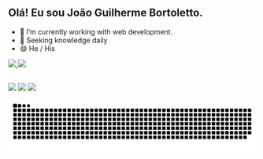 ## Olá! Eu sou João Guilherme Bortoletto.

- 🔭 I’m currently working with web development.
- 🌱 Seeking knowledge daily
- 😄 He / His

<div>
    <a href="https://github.com/bortolettojoaog">  
    <img height="180em" src="https://github-readme-stats.vercel.app/api?username=bortolettojoaog&show_icons=true&theme=dark&include_all_commits=true&count_private=true" />
    <img height="180em" src="https://github-readme-stats.vercel.app/api/top-langs/?username=bortolettojoaog&layout=compact&langs_count=16&theme=dark" />
</div>    
    
##
    
<div>
    <a href="https://www.instagram.com/bortoletto.joaog/" target="_blank"><img src="https://img.shields.io/badge/-Instagram-%23E4405F?style=for-the-badge&logo=instagram&logoColor=white" target="_blank" /></a>
    <a href="https://www.facebook.com/bortoletto.joaog" target="_blank"><img src="https://img.shields.io/badge/Facebook-1877F2?style=for-the-badge&logo=facebook&logoColor=white" target="_blank" /></a>
    <a href="https://github.com/bortolettojoaog" target="_blank"><img src="https://img.shields.io/badge/GitHub-100000?style=for-the-badge&logo=github&logoColor=white" target="_blank" /></a>
</div>
    
![Snake animation](https://github.com/bortolettojoaog/bortolettojoaog/blob/output/github-contribution-grid-snake.svg)
  
  
  
  
  
<!--
**bortolettojoaog/bortolettojoaog** is a ✨ _special_ ✨ repository because its `README.md` (this file) appears on your GitHub profile.

Here are some ideas to get you started:

- 🔭 I’m currently working on ...
- 🌱 I’m currently learning ...
- 👯 I’m looking to collaborate on ...
- 🤔 I’m looking for help with ...
- 💬 Ask me about ...
- 📫 How to reach me: ...
- 😄 Pronouns: ...
- ⚡ Fun fact: ...
-->
